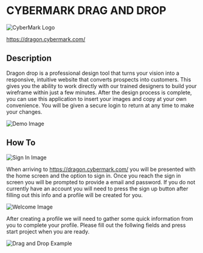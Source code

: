# CYBERMARK DRAG AND DROP

![CyberMark Logo](https://www.cybermark.com/wp-content/uploads/2018/08/mainLogo-white.png)

https://dragon.cybermark.com/

## Description

Dragon drop is a professional design tool that turns your vision into a responsive, intuitive website that converts prospects into customers. This gives you the ability to work directly with our trained designers to build your wireframe within just a few minutes. After the design process is complete, you can use this application to insert your images and copy at your own convenience. You will be given a secure login to return at any time to make your changes.  

![Demo Image ](https://res.cloudinary.com/dallas/image/upload/v1622746614/li2kwqk0agyozaycpbgg.png)

## How To

![Sign In Image ](https://res.cloudinary.com/dallas/image/upload/v1622747989/q6vhgserx9whncyb6izn.png)

When arriving to https://dragon.cybermark.com/ you will be presented with the home screen and the option to sign in. Once you reach the sign in screen you will be prompted to provide a email and password. If you do not currently have an account you will need to press the sign up button after filling out this info and a profile will be created for you. 

![Welcome Image ](https://res.cloudinary.com/dallas/image/upload/v1622747049/wjncekmxwy9tgk8s9cjk.png)

After creating a profile we will need to gather some quick information from you to complete your profile. Please fill out the follwing fields and press start project when you are ready.

![Drag and Drop Example](https://res.cloudinary.com/dallas/image/upload/v1622748956/eezsfiy9ve8ge2webj34.gif)
